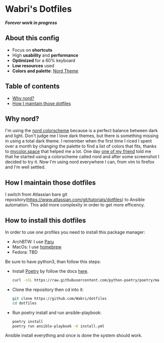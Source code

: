 # Wabri's Dotfiles

***Forever work in progress***

## About this config

* Focus on **shortcuts**
* High **usability** and **performance**
* **Optimized** for a 60% keyboard
* **Low resources** used
* **Colors and palette**: [Nord Theme](https://www.nordtheme.com/docs/colors-and-palettes)

## Table of contents

- [Why nord?](#why-nord)
- [How I maintain those dotfiles](#how-i-maintain-those-dotfiles)

## Why nord?

I'm using the [nord colorscheme](https://www.nordtheme.com/) because is a perfect balance between dark and light. Don't judge me I love dark themes, but there is something missing in using a total dark theme.
I remember when the first time I riced I spent over a month by changing the palette to find a list of colors that fits, thanks to [mycolor.space](https://mycolor.space/) that helped me a lot.
One day [one of my friend](https://github.com/w00zie) told me that he started using a colorscheme called nord and after some screenshot I decided to try it.
Now I'm using nord everywhere I can, from vim to firefox and I'm well settled.

## How I maintain those dotfiles

I switch from Atlassian bare git repository(https://www.atlassian.com/git/tutorials/dotfiles) to Ansible automation. This add more complexity in order to get more efficency.

## How to install this dotfiles

In order to use one profiles you need to install this package manager:

 - ArchBTW: I use [Paru](https://github.com/Morganamilo/paru)
 - MacOs: I use [homebrew](https://brew.sh/)
 - Fedora: TBD

Be sure to have python3, than follow this steps:

- Install [Poetry](https://python-poetry.org/) by follow the docs [here](https://python-poetry.org/docs/#installation).

    ```bash
    curl -sSL https://raw.githubusercontent.com/python-poetry/poetry/master/get-poetry.py | python -
    ``` 

- Clone the repository then cd into it:

    ```bash
    git clone https://github.com/Wabri/dotfiles
    cd dotfiles
    ```

- Run poetry install and run ansible-playbook:

    ```bash
    poetry install
    poetry run ansible-playbook -K install.yml 
    ```

Ansible install everything and once is done the system should work.

